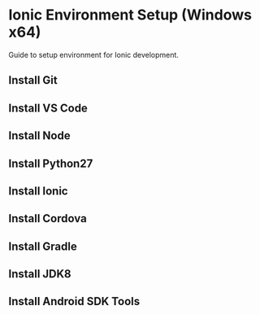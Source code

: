 # Ionic Environment Setup (Windows x64)
Guide to setup environment for Ionic development.

## Install Git
## Install VS Code
## Install Node
## Install Python27
## Install Ionic
## Install Cordova
## Install Gradle
## Install JDK8
## Install Android SDK Tools
